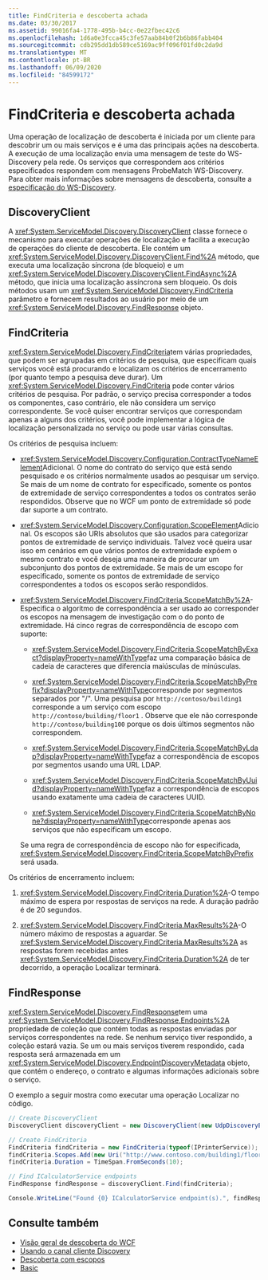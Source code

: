 ```yaml
---
title: FindCriteria e descoberta achada
ms.date: 03/30/2017
ms.assetid: 99016fa4-1778-495b-b4cc-0e22fbec42c6
ms.openlocfilehash: 1d6a0e3fcca45c3fe57aab84b0f2b6b86fabb404
ms.sourcegitcommit: cdb295dd1db589ce5169ac9ff096f01fd0c2da9d
ms.translationtype: MT
ms.contentlocale: pt-BR
ms.lasthandoff: 06/09/2020
ms.locfileid: "84599172"
---
```

# <a name="discovery-find-and-findcriteria"></a>FindCriteria e descoberta achada

Uma operação de localização de descoberta é iniciada por um cliente para descobrir um ou mais serviços e é uma das principais ações na descoberta. A execução de uma localização envia uma mensagem de teste do WS-Discovery pela rede. Os serviços que correspondem aos critérios especificados respondem com mensagens ProbeMatch WS-Discovery. Para obter mais informações sobre mensagens de descoberta, consulte a [especificação do WS-Discovery](http://schemas.xmlsoap.org/ws/2004/10/discovery/ws-discovery.pdf).

## <a name="discoveryclient"></a>DiscoveryClient

A <xref:System.ServiceModel.Discovery.DiscoveryClient> classe fornece o mecanismo para executar operações de localização e facilita a execução de operações do cliente de descoberta. Ele contém um <xref:System.ServiceModel.Discovery.DiscoveryClient.Find%2A> método, que executa uma localização síncrona (de bloqueio) e um <xref:System.ServiceModel.Discovery.DiscoveryClient.FindAsync%2A> método, que inicia uma localização assíncrona sem bloqueio. Os dois métodos usam um <xref:System.ServiceModel.Discovery.FindCriteria> parâmetro e fornecem resultados ao usuário por meio de um <xref:System.ServiceModel.Discovery.FindResponse> objeto.

## <a name="findcriteria"></a>FindCriteria

<xref:System.ServiceModel.Discovery.FindCriteria>tem várias propriedades, que podem ser agrupadas em critérios de pesquisa, que especificam quais serviços você está procurando e localizam os critérios de encerramento (por quanto tempo a pesquisa deve durar). Um <xref:System.ServiceModel.Discovery.FindCriteria> pode conter vários critérios de pesquisa. Por padrão, o serviço precisa corresponder a todos os componentes, caso contrário, ele não considera um serviço correspondente. Se você quiser encontrar serviços que correspondam apenas a alguns dos critérios, você pode implementar a lógica de localização personalizada no serviço ou pode usar várias consultas.

Os critérios de pesquisa incluem:

- <xref:System.ServiceModel.Discovery.Configuration.ContractTypeNameElement>Adicional. O nome do contrato do serviço que está sendo pesquisado e os critérios normalmente usados ao pesquisar um serviço. Se mais de um nome de contrato for especificado, somente os pontos de extremidade de serviço correspondentes a todos os contratos serão respondidos. Observe que no WCF um ponto de extremidade só pode dar suporte a um contrato.

- <xref:System.ServiceModel.Discovery.Configuration.ScopeElement>Adicional. Os escopos são URIs absolutos que são usados para categorizar pontos de extremidade de serviço individuais. Talvez você queira usar isso em cenários em que vários pontos de extremidade expõem o mesmo contrato e você deseja uma maneira de procurar um subconjunto dos pontos de extremidade. Se mais de um escopo for especificado, somente os pontos de extremidade de serviço correspondentes a todos os escopos serão respondidos.

- <xref:System.ServiceModel.Discovery.FindCriteria.ScopeMatchBy%2A>-Especifica o algoritmo de correspondência a ser usado ao corresponder os escopos na mensagem de investigação com o do ponto de extremidade. Há cinco regras de correspondência de escopo com suporte:

  - <xref:System.ServiceModel.Discovery.FindCriteria.ScopeMatchByExact?displayProperty=nameWithType>faz uma comparação básica de cadeia de caracteres que diferencia maiúsculas de minúsculas.

  - <xref:System.ServiceModel.Discovery.FindCriteria.ScopeMatchByPrefix?displayProperty=nameWithType>corresponde por segmentos separados por "/". Uma pesquisa por `http://contoso/building1` corresponde a um serviço com escopo `http://contoso/building/floor1` . Observe que ele não corresponde `http://contoso/building100` porque os dois últimos segmentos não correspondem.

  - <xref:System.ServiceModel.Discovery.FindCriteria.ScopeMatchByLdap?displayProperty=nameWithType>faz a correspondência de escopos por segmentos usando uma URL LDAP.

  - <xref:System.ServiceModel.Discovery.FindCriteria.ScopeMatchByUuid?displayProperty=nameWithType>faz a correspondência de escopos usando exatamente uma cadeia de caracteres UUID.

  - <xref:System.ServiceModel.Discovery.FindCriteria.ScopeMatchByNone?displayProperty=nameWithType>corresponde apenas aos serviços que não especificam um escopo.

  Se uma regra de correspondência de escopo não for especificada, <xref:System.ServiceModel.Discovery.FindCriteria.ScopeMatchByPrefix> será usada.

Os critérios de encerramento incluem:

1. <xref:System.ServiceModel.Discovery.FindCriteria.Duration%2A>-O tempo máximo de espera por respostas de serviços na rede. A duração padrão é de 20 segundos.

2. <xref:System.ServiceModel.Discovery.FindCriteria.MaxResults%2A>-O número máximo de respostas a aguardar. Se <xref:System.ServiceModel.Discovery.FindCriteria.MaxResults%2A> as respostas forem recebidas antes <xref:System.ServiceModel.Discovery.FindCriteria.Duration%2A> de ter decorrido, a operação Localizar terminará.

## <a name="findresponse"></a>FindResponse

<xref:System.ServiceModel.Discovery.FindResponse>tem uma <xref:System.ServiceModel.Discovery.FindResponse.Endpoints%2A> propriedade de coleção que contém todas as respostas enviadas por serviços correspondentes na rede. Se nenhum serviço tiver respondido, a coleção estará vazia. Se um ou mais serviços tiverem respondido, cada resposta será armazenada em um <xref:System.ServiceModel.Discovery.EndpointDiscoveryMetadata> objeto, que contém o endereço, o contrato e algumas informações adicionais sobre o serviço.

O exemplo a seguir mostra como executar uma operação Localizar no código.

```csharp
// Create DiscoveryClient
DiscoveryClient discoveryClient = new DiscoveryClient(new UdpDiscoveryEndpoint());

// Create FindCriteria
FindCriteria findCriteria = new FindCriteria(typeof(IPrinterService));
findCriteria.Scopes.Add(new Uri("http://www.contoso.com/building1/floor1"));
findCriteria.Duration = TimeSpan.FromSeconds(10);

// Find ICalculatorService endpoints
FindResponse findResponse = discoveryClient.Find(findCriteria);

Console.WriteLine("Found {0} ICalculatorService endpoint(s).", findResponse.Endpoints.Count)
```

## <a name="see-also"></a>Consulte também

- [Visão geral de descoberta do WCF](wcf-discovery-overview.md)
- [Usando o canal cliente Discovery](using-the-discovery-client-channel.md)
- [Descoberta com escopos](../samples/discovery-with-scopes-sample.md)
- [Basic](../samples/basic-sample.md)
